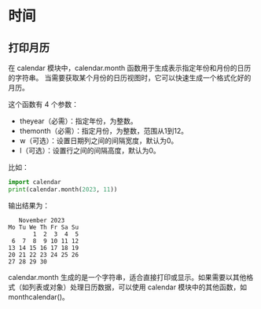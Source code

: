# 时间


## 打印月历

在 calendar 模块中，calendar.month 函数用于生成表示指定年份和月份的日历的字符串。 当需要获取某个月份的日历视图时，它可以快速生成一个格式化好的月历。

这个函数有 4 个参数：
- theyear（必需）：指定年份，为整数。
- themonth（必需）：指定月份，为整数，范围从1到12。
- w（可选）：设置日期列之间的间隔宽度，默认为0。
- l（可选）：设置行之间的间隔高度，默认为0。

比如：

```python
import calendar
print(calendar.month(2023, 11))
```

输出结果为：

```
   November 2023
Mo Tu We Th Fr Sa Su
       1  2  3  4  5
 6  7  8  9 10 11 12
13 14 15 16 17 18 19
20 21 22 23 24 25 26
27 28 29 30
```

calendar.month 生成的是一个字符串，适合直接打印或显示。如果需要以其他格式（如列表或对象）处理日历数据，可以使用 calendar 模块中的其他函数，如 monthcalendar()。